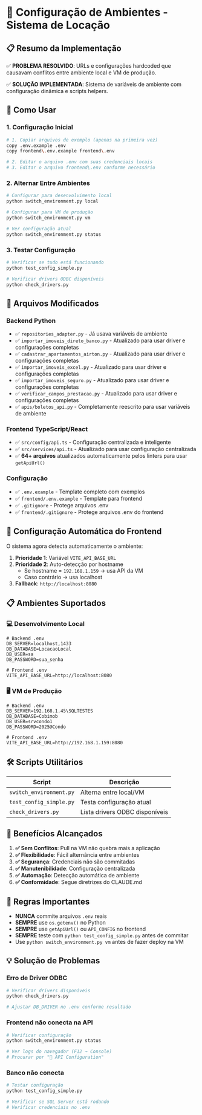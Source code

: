 # 🔧 Configuração de Ambientes - Sistema de Locação

## 📋 Resumo da Implementação

✅ **PROBLEMA RESOLVIDO**: URLs e configurações hardcoded que causavam conflitos entre ambiente local e VM de produção.

✅ **SOLUÇÃO IMPLEMENTADA**: Sistema de variáveis de ambiente com configuração dinâmica e scripts helpers.

## 🚀 Como Usar

### 1. Configuração Inicial

```bash
# 1. Copiar arquivos de exemplo (apenas na primeira vez)
copy .env.example .env
copy frontend\.env.example frontend\.env

# 2. Editar o arquivo .env com suas credenciais locais
# 3. Editar o arquivo frontend\.env conforme necessário
```

### 2. Alternar Entre Ambientes

```bash
# Configurar para desenvolvimento local
python switch_environment.py local

# Configurar para VM de produção
python switch_environment.py vm

# Ver configuração atual
python switch_environment.py status
```

### 3. Testar Configuração

```bash
# Verificar se tudo está funcionando
python test_config_simple.py

# Verificar drivers ODBC disponíveis
python check_drivers.py
```

## 📁 Arquivos Modificados

### Backend Python
- ✅ `repositories_adapter.py` - Já usava variáveis de ambiente
- ✅ `importar_imoveis_direto_banco.py` - Atualizado para usar driver e configurações completas
- ✅ `cadastrar_apartamentos_airton.py` - Atualizado para usar driver e configurações completas
- ✅ `importar_imoveis_excel.py` - Atualizado para usar driver e configurações completas
- ✅ `importar_imoveis_seguro.py` - Atualizado para usar driver e configurações completas
- ✅ `verificar_campos_prestacao.py` - Atualizado para usar driver e configurações completas
- ✅ `apis/boletos_api.py` - Completamente reescrito para usar variáveis de ambiente

### Frontend TypeScript/React
- ✅ `src/config/api.ts` - Configuração centralizada e inteligente
- ✅ `src/services/api.ts` - Atualizado para usar configuração centralizada
- ✅ **64+ arquivos** atualizados automaticamente pelos linters para usar `getApiUrl()`

### Configuração
- ✅ `.env.example` - Template completo com exemplos
- ✅ `frontend/.env.example` - Template para frontend
- ✅ `.gitignore` - Protege arquivos .env
- ✅ `frontend/.gitignore` - Protege arquivos .env do frontend

## 🔄 Configuração Automática do Frontend

O sistema agora detecta automaticamente o ambiente:

1. **Prioridade 1**: Variável `VITE_API_BASE_URL`
2. **Prioridade 2**: Auto-detecção por hostname
   - Se hostname = `192.168.1.159` → usa API da VM
   - Caso contrário → usa localhost
3. **Fallback**: `http://localhost:8080`

## 📋 Ambientes Suportados

### 💻 Desenvolvimento Local
```env
# Backend .env
DB_SERVER=localhost,1433
DB_DATABASE=LocacaoLocal
DB_USER=sa
DB_PASSWORD=sua_senha

# Frontend .env
VITE_API_BASE_URL=http://localhost:8080
```

### 🖥️ VM de Produção
```env
# Backend .env
DB_SERVER=192.168.1.45\SQLTESTES
DB_DATABASE=Cobimob
DB_USER=srvcondo1
DB_PASSWORD=2025@Condo

# Frontend .env
VITE_API_BASE_URL=http://192.168.1.159:8080
```

## 🛠️ Scripts Utilitários

| Script | Descrição |
|--------|-----------|
| `switch_environment.py` | Alterna entre local/VM |
| `test_config_simple.py` | Testa configuração atual |
| `check_drivers.py` | Lista drivers ODBC disponíveis |

## 🎯 Benefícios Alcançados

1. **✅ Sem Conflitos**: Pull na VM não quebra mais a aplicação
2. **✅ Flexibilidade**: Fácil alternância entre ambientes
3. **✅ Segurança**: Credenciais não são commitadas
4. **✅ Manutenibilidade**: Configuração centralizada
5. **✅ Automação**: Detecção automática de ambiente
6. **✅ Conformidade**: Segue diretrizes do CLAUDE.md

## 🚨 Regras Importantes

- **NUNCA** commite arquivos `.env` reais
- **SEMPRE** use `os.getenv()` no Python
- **SEMPRE** use `getApiUrl()` ou `API_CONFIG` no frontend
- **SEMPRE** teste com `python test_config_simple.py` antes de commitar
- Use `python switch_environment.py vm` antes de fazer deploy na VM

## 💡 Solução de Problemas

### Erro de Driver ODBC
```bash
# Verificar drivers disponíveis
python check_drivers.py

# Ajustar DB_DRIVER no .env conforme resultado
```

### Frontend não conecta na API
```bash
# Verificar configuração
python switch_environment.py status

# Ver logs do navegador (F12 → Console)
# Procurar por "🔧 API Configuration"
```

### Banco não conecta
```bash
# Testar configuração
python test_config_simple.py

# Verificar se SQL Server está rodando
# Verificar credenciais no .env
```